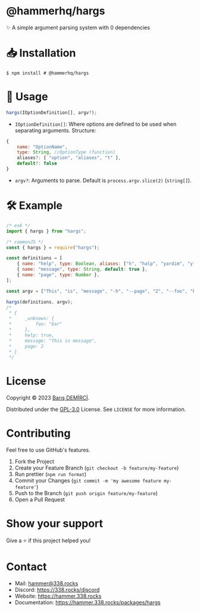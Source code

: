 # @hammerhq/hargs

✨ A simple argument parsing system with 0 dependencies

# 📥 Installation

```
$ npm install # @hammerhq/hargs
```

# 🔧 Usage

```js
hargs(IOptionDefinition[], argv?);
```

-   `IOptionDefinition[]`: Where options are defined to be used when separating arguments. Structure:

```js
{
    name: "OptionName",
    type: String, //OptionType (function)
    aliases?: [ "option", "aliases", "t" ],
    default?: false
}
```

-   `argv?`: Arguments to parse. Default is `process.argv.slice(2)` (`string[]`).

# 🛠️ Example

```js
/* es6 */
import { hargs } from "hargs";

/* commonJS */
const { hargs } = require("hargs");

const definitions = [
	{ name: "help", type: Boolean, aliases: ["h", "halp", "yardim", "y"] },
	{ name: "message", type: String, default: true },
	{ name: "page", type: Number },
];

const argv = ["This", "is", "message", "-h", "--page", "2", "--foo", "bar"];

hargs(definitions, argv);
/*
 * {
 *     _unknown: {
 *         foo: "bar"
 *     },
 *     help: true,
 *     message: "This is message",
 *     page: 2
 * }
 */
```

# License

Copyright © 2023 [Barış DEMİRCİ](https://github.com/barbarbar338).

Distributed under the [GPL-3.0](https://www.gnu.org/licenses/gpl-3.0.html) License. See `LICENSE` for more information.

# Contributing

Feel free to use GitHub's features.

1. Fork the Project
2. Create your Feature Branch (`git checkout -b feature/my-feature`)
3. Run prettier (`npm run format`)
4. Commit your Changes (`git commit -m 'my awesome feature my-feature'`)
5. Push to the Branch (`git push origin feature/my-feature`)
6. Open a Pull Request

# Show your support

Give a ⭐️ if this project helped you!

# Contact

-   Mail: hammer@338.rocks
-   Discord: https://338.rocks/discord
-   Website: https://hammer.338.rocks
-   Documentation: https://hammer.338.rocks/packages/hargs
